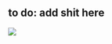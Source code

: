 ## to do: add shit here
<a href="https://psnprofiles.com/TurtleShip_"><img src="https://card.psnprofiles.com/2/TurtleShip_.png" border="0"></a>